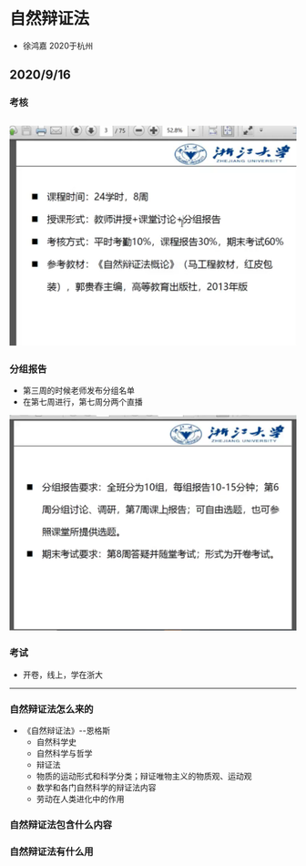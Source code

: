 # 自然辩证法
- 徐鸿嘉 2020于杭州
## 2020/9/16
### 考核
![fig1](./考核.png)
---
### 分组报告 
- 第三周的时候老师发布分组名单
- 在第七周进行，第七周分两个直播

![fig2](./报告.png)
### 考试
- 开卷，线上，学在浙大
---
### 自然辩证法怎么来的
- 《自然辩证法》--恩格斯
  - 自然科学史
  - 自然科学与哲学
  - 辩证法
  - 物质的运动形式和科学分类；辩证唯物主义的物质观、运动观
  - 数学和各门自然科学的辩证法内容
  - 劳动在人类进化中的作用

### 自然辩证法包含什么内容

### 自然辩证法有什么用